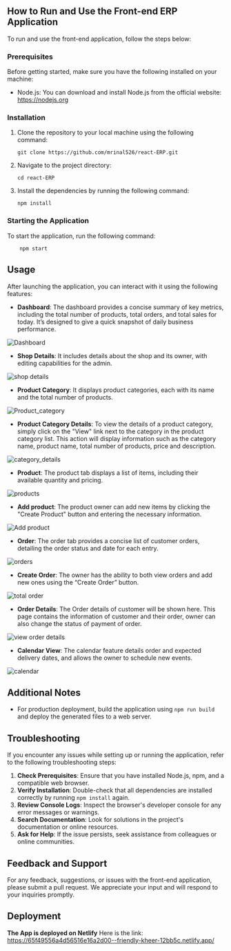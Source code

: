 
## How to Run and Use the Front-end ERP Application

To run and use the front-end application, follow the steps below:

### Prerequisites

Before getting started, make sure you have the following installed on your machine:

- Node.js: You can download and install Node.js from the official website: https://nodejs.org

### Installation

1. Clone the repository to your local machine using the following command:
    ```
    git clone https://github.com/mrinal526/react-ERP.git
    ```

2. Navigate to the project directory:
    ```
    cd react-ERP
    ```

3. Install the dependencies by running the following command:
    ```
    npm install
    ```

### Starting the Application

To start the application, run the following command:

        npm start

## Usage

After launching the application, you can interact with it using the following features:

- **Dashboard**: The dashboard provides a concise summary of key metrics, including the total number of products, total orders, and total sales for today. It’s designed to give a quick snapshot of daily business performance.

![Dashboard](dashboard.png)
- **Shop Details**: It includes details about the shop and its owner, with editing capabilities for the admin.

![shop details](shopdetails.png)

- **Product Category**: It displays product categories, each with its name and the total number of products.

![Product_category](product_category.png)


- **Product Category Details**: To view the details of a product category, simply click on the "View" link next to the category in the product category list. This action will display information such as the category name, product name, total number of products, price and description.

![category_details](category_details.png)

- **Product**: The product tab displays a list of items, including their available quantity and pricing.

![products](product_list.png)

- **Add product**: The product owner can add new items by clicking the "Create Product" button and entering the necessary information.

![Add product](create_product.png)

- **Order**: The order tab provides a concise list of customer orders, detailing the order status and date for each entry.

![orders](orders.png)

- **Create Order**: The owner has the ability to both view orders and add new ones using the “Create Order” button.

![total order](<./total order.png>)

- **Order Details**: The Order details of customer will be shown here. This page contains the information of customer and their order, owner can also change the status of payment of order.

![view order details](<view order details.png>)

- **Calendar View**: The calendar feature details order and expected delivery dates, and allows the owner to schedule new events.

![calendar](./calendar.png)


## Additional Notes

- For production deployment, build the application using `npm run build` and deploy the generated files to a web server.

## Troubleshooting

If you encounter any issues while setting up or running the application, refer to the following troubleshooting steps:

1. **Check Prerequisites**: Ensure that you have installed Node.js, npm, and a compatible web browser.
2. **Verify Installation**: Double-check that all dependencies are installed correctly by running `npm install` again.
3. **Review Console Logs**: Inspect the browser's developer console for any error messages or warnings.
4. **Search Documentation**: Look for solutions in the project's documentation or online resources.
5. **Ask for Help**: If the issue persists, seek assistance from colleagues or online communities.

## Feedback and Support

For any feedback, suggestions, or issues with the front-end application, please submit a pull request. We appreciate your input and will respond to your inquiries promptly.

## Deployment
**The App is deployed on Netlify**
Here is the link:
https://65f49556a4d56516e16a2d00--friendly-kheer-12bb5c.netlify.app/

